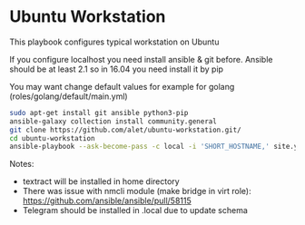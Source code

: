 # Ubuntu Workstation

This playbook configures typical workstation on Ubuntu

If you configure localhost you need install ansible & git before. Ansible should be at least 2.1 so in 16.04 you need install it by pip

You may want change default values for example for golang (roles/golang/default/main.yml)

```sh
sudo apt-get install git ansible python3-pip
ansible-galaxy collection install community.general
git clone https://github.com/alet/ubuntu-workstation.git/
cd ubuntu-workstation
ansible-playbook --ask-become-pass -c local -i 'SHORT_HOSTNAME,' site.yml
```
Notes:
- textract will be installed in home directory
- There was issue with nmcli module (make bridge in virt role): https://github.com/ansible/ansible/pull/58115
- Telegram should be installed in .local due to update schema
